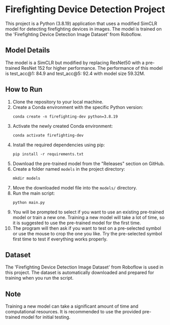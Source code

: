 # Firefighting Device Detection Project

This project is a Python (3.8.19) application that uses a modified SimCLR model for detecting firefighting devices in images. The model is trained on the 'Firefighting Device Detection Image Dataset' from Roboflow.

## Model Details

The model is a SimCLR but modified by replacing ResNet50 with a pre-trained ResNet 152 for higher performance. The performance of this model is test_acc@1: 84.9 and test_acc@5: 92.4 with model size 59.32M.

## How to Run

1. Clone the repository to your local machine.
2. Create a Conda environment with the specific Python version:
    ```
    conda create -n firefighting-dev python=3.8.19
    ```
3. Activate the newly created Conda environment:
    ```
    conda activate firefighting-dev
    ```
4. Install the required dependencies using pip:
    ```
    pip install -r requirements.txt
    ```
5. Download the pre-trained model from the "Releases" section on GitHub.
6. Create a folder named `models` in the project directory:
    ```
    mkdir models
    ```
7. Move the downloaded model file into the `models/` directory.
8. Run the main script:
    ```
    python main.py
    ```
9. You will be prompted to select if you want to use an existing pre-trained model or train a new one. Training a new model will take a lot of time, so it is suggested to use the pre-trained model for the first time.
10. The program will then ask if you want to test on a pre-selected symbol or use the mouse to crop the one you like. Try the pre-selected symbol first time to test if everything works properly.

## Dataset

The 'Firefighting Device Detection Image Dataset' from Roboflow is used in this project. The dataset is automatically downloaded and prepared for training when you run the script.

## Note

Training a new model can take a significant amount of time and computational resources. It is recommended to use the provided pre-trained model for initial testing.

